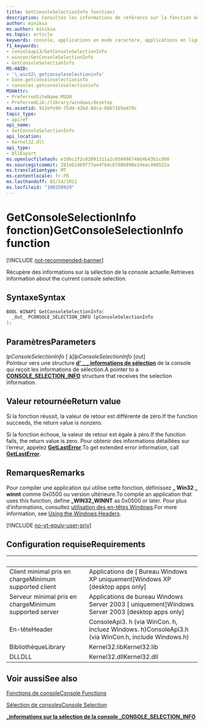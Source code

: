 ```yaml
---
title: GetConsoleSelectionInfo fonction)
description: Consultez les informations de référence sur la fonction GetConsoleSelectionInfo, qui récupère des informations sur la sélection de la console actuelle.
author: miniksa
ms.author: miniksa
ms.topic: article
keywords: console, applications en mode caractère, applications en ligne de commande, applications de terminal, API console
f1_keywords:
- consoleapi3/GetConsoleSelectionInfo
- wincon/GetConsoleSelectionInfo
- GetConsoleSelectionInfo
MS-HAID:
- '\_win32\_getconsoleselectioninfo'
- base.getconsoleselectioninfo
- consoles.getconsoleselectioninfo
MSHAttr:
- PreferredSiteName:MSDN
- PreferredLib:/library/windows/desktop
ms.assetid: 912efe9d-75dd-43bd-8dca-08671b5ed79c
topic_type:
- apiref
api_name:
- GetConsoleSelectionInfo
api_location:
- Kernel32.dll
api_type:
- DllExport
ms.openlocfilehash: e10bc2f2c82091311a2c050498748d4b43b1cd80
ms.sourcegitcommit: 281eb1469f77ae4fb4c67806898e14eac440522a
ms.translationtype: MT
ms.contentlocale: fr-FR
ms.lasthandoff: 02/14/2021
ms.locfileid: "100358929"
---
```

# <a name="getconsoleselectioninfo-function"></a><span data-ttu-id="85c74-104">GetConsoleSelectionInfo fonction)</span><span class="sxs-lookup"><span data-stu-id="85c74-104">GetConsoleSelectionInfo function</span></span>

[!INCLUDE [not-recommended-banner](./includes/not-recommended-banner.md)]

<span data-ttu-id="85c74-105">Récupère des informations sur la sélection de la console actuelle.</span><span class="sxs-lookup"><span data-stu-id="85c74-105">Retrieves information about the current console selection.</span></span>

## <a name="syntax"></a><span data-ttu-id="85c74-106">Syntaxe</span><span class="sxs-lookup"><span data-stu-id="85c74-106">Syntax</span></span>

```C
BOOL WINAPI GetConsoleSelectionInfo(
  _Out_ PCONSOLE_SELECTION_INFO lpConsoleSelectionInfo
);
```

## <a name="parameters"></a><span data-ttu-id="85c74-107">Paramètres</span><span class="sxs-lookup"><span data-stu-id="85c74-107">Parameters</span></span>

<span data-ttu-id="85c74-108">*lpConsoleSelectionInfo* \[ à\]</span><span class="sxs-lookup"><span data-stu-id="85c74-108">*lpConsoleSelectionInfo* \[out\]</span></span>  
<span data-ttu-id="85c74-109">Pointeur vers une structure [**d' \_ \_ informations de sélection**](console-selection-info-str.md) de la console qui reçoit les informations de sélection.</span><span class="sxs-lookup"><span data-stu-id="85c74-109">A pointer to a [**CONSOLE\_SELECTION\_INFO**](console-selection-info-str.md) structure that receives the selection information.</span></span>

## <a name="return-value"></a><span data-ttu-id="85c74-110">Valeur retournée</span><span class="sxs-lookup"><span data-stu-id="85c74-110">Return value</span></span>

<span data-ttu-id="85c74-111">Si la fonction réussit, la valeur de retour est différente de zéro.</span><span class="sxs-lookup"><span data-stu-id="85c74-111">If the function succeeds, the return value is nonzero.</span></span>

<span data-ttu-id="85c74-112">Si la fonction échoue, la valeur de retour est égale à zéro.</span><span class="sxs-lookup"><span data-stu-id="85c74-112">If the function fails, the return value is zero.</span></span> <span data-ttu-id="85c74-113">Pour obtenir des informations détaillées sur l’erreur, appelez [**GetLastError**](/windows/win32/api/errhandlingapi/nf-errhandlingapi-getlasterror).</span><span class="sxs-lookup"><span data-stu-id="85c74-113">To get extended error information, call [**GetLastError**](/windows/win32/api/errhandlingapi/nf-errhandlingapi-getlasterror).</span></span>

## <a name="remarks"></a><span data-ttu-id="85c74-114">Remarques</span><span class="sxs-lookup"><span data-stu-id="85c74-114">Remarks</span></span>

<span data-ttu-id="85c74-115">Pour compiler une application qui utilise cette fonction, définissez **\_ Win32 \_ winnt** comme 0x0500 ou version ultérieure.</span><span class="sxs-lookup"><span data-stu-id="85c74-115">To compile an application that uses this function, define **\_WIN32\_WINNT** as 0x0500 or later.</span></span> <span data-ttu-id="85c74-116">Pour plus d’informations, consultez [utilisation des en-têtes Windows](/windows/win32/winprog/using-the-windows-headers).</span><span class="sxs-lookup"><span data-stu-id="85c74-116">For more information, see [Using the Windows Headers](/windows/win32/winprog/using-the-windows-headers).</span></span>

[!INCLUDE [no-vt-equiv-user-priv](./includes/no-vt-equiv-user-priv.md)]

## <a name="requirements"></a><span data-ttu-id="85c74-117">Configuration requise</span><span class="sxs-lookup"><span data-stu-id="85c74-117">Requirements</span></span>

| &nbsp; | &nbsp; |
|-|-|
| <span data-ttu-id="85c74-118">Client minimal pris en charge</span><span class="sxs-lookup"><span data-stu-id="85c74-118">Minimum supported client</span></span> | <span data-ttu-id="85c74-119">Applications de \[ Bureau Windows XP uniquement\]</span><span class="sxs-lookup"><span data-stu-id="85c74-119">Windows XP \[desktop apps only\]</span></span> |
| <span data-ttu-id="85c74-120">Serveur minimal pris en charge</span><span class="sxs-lookup"><span data-stu-id="85c74-120">Minimum supported server</span></span> | <span data-ttu-id="85c74-121">Applications de bureau Windows Server 2003 \[ uniquement\]</span><span class="sxs-lookup"><span data-stu-id="85c74-121">Windows Server 2003 \[desktop apps only\]</span></span> |
| <span data-ttu-id="85c74-122">En-tête</span><span class="sxs-lookup"><span data-stu-id="85c74-122">Header</span></span> | <span data-ttu-id="85c74-123">ConsoleApi3. h (via WinCon. h, incluez Windows. h)</span><span class="sxs-lookup"><span data-stu-id="85c74-123">ConsoleApi3.h (via WinCon.h, include Windows.h)</span></span> |
| <span data-ttu-id="85c74-124">Bibliothèque</span><span class="sxs-lookup"><span data-stu-id="85c74-124">Library</span></span> | <span data-ttu-id="85c74-125">Kernel32.lib</span><span class="sxs-lookup"><span data-stu-id="85c74-125">Kernel32.lib</span></span> |
| <span data-ttu-id="85c74-126">DLL</span><span class="sxs-lookup"><span data-stu-id="85c74-126">DLL</span></span> | <span data-ttu-id="85c74-127">Kernel32.dll</span><span class="sxs-lookup"><span data-stu-id="85c74-127">Kernel32.dll</span></span> |

## <a name="see-also"></a><span data-ttu-id="85c74-128">Voir aussi</span><span class="sxs-lookup"><span data-stu-id="85c74-128">See also</span></span>

[<span data-ttu-id="85c74-129">Fonctions de console</span><span class="sxs-lookup"><span data-stu-id="85c74-129">Console Functions</span></span>](console-functions.md)

[<span data-ttu-id="85c74-130">Sélection de consoles</span><span class="sxs-lookup"><span data-stu-id="85c74-130">Console Selection</span></span>](console-selection.md)

[<span data-ttu-id="85c74-131">**\_informations sur la sélection de la console \_**</span><span class="sxs-lookup"><span data-stu-id="85c74-131">**CONSOLE\_SELECTION\_INFO**</span></span>](console-selection-info-str.md)